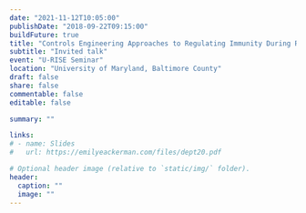 ```yaml
---
date: "2021-11-12T10:05:00"
publishDate: "2018-09-22T09:15:00"
buildFuture: true 
title: "Controls Engineering Approaches to Regulating Immunity During Respiratory Infection"
subtitle: "Invited talk"
event: "U-RISE Seminar"
location: "University of Maryland, Baltimore County"
draft: false  
share: false
commentable: false
editable: false

summary: ""

links:
# - name: Slides
#   url: https://emilyeackerman.com/files/dept20.pdf

# Optional header image (relative to `static/img/` folder).
header:
  caption: ""
  image: ""
---
```



